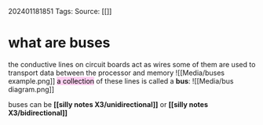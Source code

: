 202401181851
Tags: 
Source: [[]]
# what are buses
the conductive lines on circuit boards act as wires
some of them are used to transport data between the processor and memory
![[Media/buses example.png]]
<mark style="background: #FFB8EBA6;">a collection</mark> of these lines is called a **bus**: 
![[Media/bus diagram.png]]

buses can be **[[silly notes X3/unidirectional]]** or **[[silly notes X3/bidirectional]]**